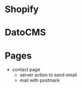 # Shopify

# DatoCMS

# Pages

- contact page
  - server action to send email
  - mail with postmark
